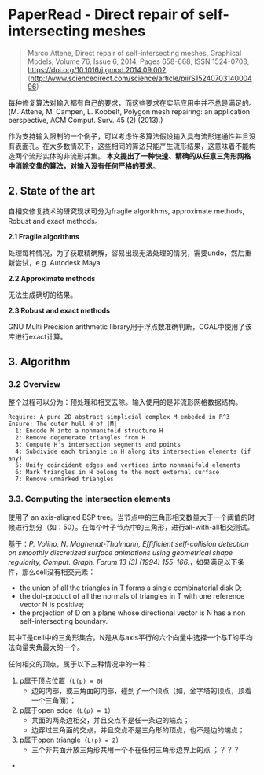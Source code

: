 # PaperRead - Direct repair of self-intersecting meshes

>Marco Attene,
>Direct repair of self-intersecting meshes,
>Graphical Models,
>Volume 76, Issue 6,
>2014,
>Pages 658-668,
>ISSN 1524-0703,
>https://doi.org/10.1016/j.gmod.2014.09.002.
>(http://www.sciencedirect.com/science/article/pii/S1524070314000496)

每种修复算法对输入都有自己的要求，而这些要求在实际应用中并不总是满足的。(M. Attene, M. Campen, L. Kobbelt, Polygon mesh repairing: an application perspective, ACM Comput. Surv. 45 (2) (2013).)

作为支持输入限制的一个例子，可以考虑许多算法假设输入具有流形连通性并且没有表面孔。在大多数情况下，这些相同的算法只能产生流形结果，这意味着不能构造两个流形实体的非流形并集。 **本文提出了一种快速、精确的从任意三角形网格中消除交集的算法，对输入没有任何严格的要求**。 

## 2. State of the art

 自相交修复技术的研究现状可分为fragile algorithms, approximate methods,  Robust and exact methods。 

**2.1 Fragile algorithms**

处理每种情况，为了获取精确解，容易出现无法处理的情况，需要undo，然后重新尝试，e.g. Autodesk Maya

**2.2 Approximate methods**

无法生成确切的结果。

**2.3 Robust and exact methods**

GNU Multi Precision arithmetic library用于浮点数准确判断，CGAL中使用了该库进行exact计算。

## 3. Algorithm

### 3.2 Overview

整个过程可以分为：预处理和相交去除。输入使用的是非流形网格数据结构。

```
Require: A pure 2D abstract simplicial complex M embeded in R^3
Ensure: The outer hull H of |M|
  1: Encode M into a nonmanifold structure H
  2: Remove degenerate triangles from H
  3: Compute H's intersection segments and points
  4: Subdivide each triangle in H along its intersection elements (if any)
  5: Unify coincident edges and vertices into nonmanifold elements
  6: Mark triangles in H belong to the most external surface
  7: Remove unmarked triangles
```

### 3.3. Computing the intersection elements

使用了 an axis-aligned BSP tree。当节点中的三角形相交数量大于一个阈值的时候进行划分（如：50）。在每个叶子节点中的三角形，进行all-with-all相交测试。

基于：*P. Volino, N. Magnenat-Thalmann, Effificient self-collision detection on smoothly discretized surface animations using geometrical shape regularity, Comput. Graph. Forum 13 (3) (1994) 155–166.*，如果满足以下条件，那么cell没有相交元素：

- the union of all the triangles in T forms a single combinatorial disk D;
- the dot-product of all the normals of triangles in T with one reference vector N is positive;
- the projection of D on a plane whose directional vector is N has a non self-intersecting boundary.

其中T是cell中的三角形集合。N是从与axis平行的六个向量中选择一个与T的平均法向量夹角最大的一个。

任何相交的顶点，属于以下三种情况中的一种：

1. p属于顶点位置（`L(p) = 0`)
   - 边的内部，或三角面的内部，碰到了一个顶点（如，金字塔的顶点，顶着一个三角面）；
2. p属于open edge（`L(p) = 1`）
   - 共面的两条边相交，并且交点不是任一条边的端点；
   - 边穿过三角面的交点，并且交点不是三角形的顶点，也不是边的端点；
3. p属于open triangle（`L(p) = 2`）
   -  三个非共面开放三角形共用一个不在任何三角形边界上的点 ；？？？

- 



